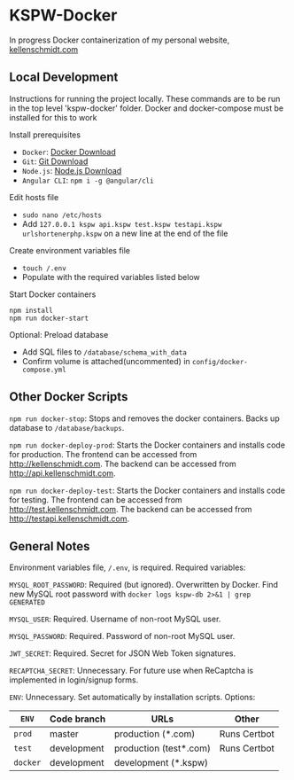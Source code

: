 # KSPW-Docker

In progress Docker containerization of my personal website, [kellenschmidt.com](https://kellenschmidt.com)

## Local Development

Instructions for running the project locally. These commands are to be run in the top level 'kspw-docker' folder. Docker and docker-compose must be installed for this to work

Install prerequisites

* `Docker`: [Docker Download](https://store.docker.com/search?type=edition&offering=community)
* `Git`: [Git Download](https://git-scm.com/downloads)
* `Node.js`: [Node.js Download](https://nodejs.org/en/download/)
* `Angular CLI`: `npm i -g @angular/cli`

Edit hosts file

* `sudo nano /etc/hosts`
* Add `127.0.0.1 kspw api.kspw test.kspw testapi.kspw urlshortenerphp.kspw` on a new line at the end of the file

Create environment variables file

* `touch /.env`
* Populate with the required variables listed below

Start Docker containers

```Shell
npm install
npm run docker-start
```

Optional: Preload database

* Add SQL files to `/database/schema_with_data`
* Confirm volume is attached(uncommented) in `config/docker-compose.yml`

## Other Docker Scripts

`npm run docker-stop`: Stops and removes the docker containers. Backs up database to `/database/backups`.

`npm run docker-deploy-prod`: Starts the Docker containers and installs code for production. The frontend can be accessed from http://kellenschmidt.com. The backend can be accessed from http://api.kellenschmidt.com.

`npm run docker-deploy-test`: Starts the Docker containers and installs code for testing. The frontend can be accessed from http://test.kellenschmidt.com. The backend can be accessed from http://testapi.kellenschmidt.com.

## General Notes

Environment variables file, `/.env`, is required. Required variables:

`MYSQL_ROOT_PASSWORD`: Required (but ignored). Overwritten by Docker. Find new MySQL root password with `docker logs kspw-db 2>&1 | grep GENERATED`

`MYSQL_USER`: Required. Username of non-root MySQL user.

`MYSQL_PASSWORD`: Required. Password of non-root MySQL user.

`JWT_SECRET`: Required. Secret for JSON Web Token signatures.

`RECAPTCHA_SECRET`: Unnecessary. For future use when ReCaptcha is implemented in login/signup forms.

`ENV`: Unnecessary. Set automatically by installation scripts. Options:

| `ENV`     | Code branch   | URLs                    | Other            |
| --------- | ------------- | ----------------------- | ---------------- |
| `prod`    | master        | production (*.com)      | Runs Certbot     |
| `test`    | development   | production (test*.com)  | Runs Certbot     |
| `docker`  | development   | development (*.kspw)    |                  |
